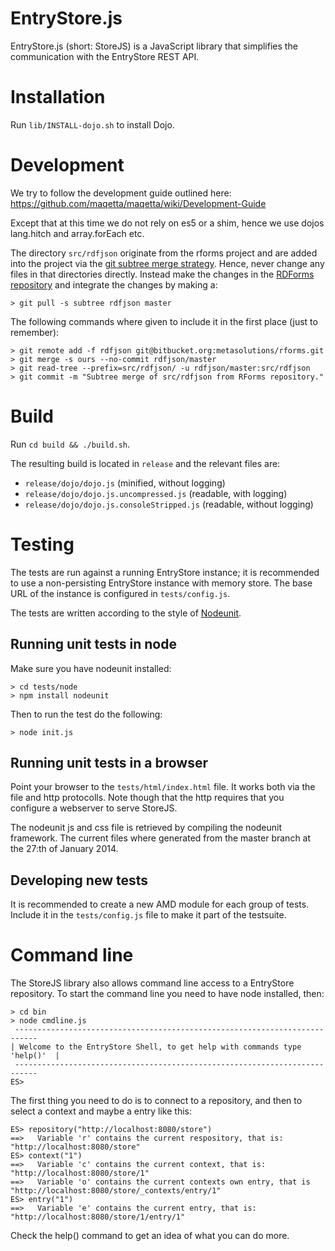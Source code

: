 # EntryStore.js

EntryStore.js (short: StoreJS) is a JavaScript library that simplifies the communication with the EntryStore REST API.

# Installation

Run `lib/INSTALL-dojo.sh` to install Dojo.

# Development

We try to follow the development guide outlined here:
https://github.com/maqetta/maqetta/wiki/Development-Guide

Except that at this time we do not rely on es5 or a shim, hence we use dojos lang.hitch and array.forEach etc.

The directory `src/rdfjson` originate from the rforms project and are added into the project via
the [git subtree merge strategy](https://www.kernel.org/pub/software/scm/git/docs/howto/using-merge-subtree.html).
Hence, never change any files in that directories directly. Instead make the changes
in the [RDForms repository](https://bitbucket.org/metasolutions/rdforms) and integrate the changes by making a:

    > git pull -s subtree rdfjson master

The following commands where given to include it in the first place (just to remember):

    > git remote add -f rdfjson git@bitbucket.org:metasolutions/rforms.git
    > git merge -s ours --no-commit rdfjson/master
    > git read-tree --prefix=src/rdfjson/ -u rdfjson/master:src/rdfjson
    > git commit -m "Subtree merge of src/rdfjson from RForms repository."

# Build

Run `cd build && ./build.sh`.

The resulting build is located in `release` and the relevant files are:

* `release/dojo/dojo.js` (minified, without logging)
* `release/dojo/dojo.js.uncompressed.js` (readable, with logging)
* `release/dojo/dojo.js.consoleStripped.js` (readable, without logging)

# Testing

The tests are run against a running EntryStore instance; it is recommended to use a non-persisting EntryStore instance with memory store. The base URL of the instance is configured in `tests/config.js`.

The tests are written according to the style of [Nodeunit](https://github.com/caolan/nodeunit).

## Running unit tests in node

Make sure you have nodeunit installed:

    > cd tests/node
    > npm install nodeunit

Then to run the test do the following:

    > node init.js

## Running unit tests in a browser

Point your browser to the `tests/html/index.html` file. It works both via the file and http protocolls.
Note though that the http requires that you configure a webserver to serve StoreJS.

The nodeunit js and css file is retrieved by compiling the nodeunit framework.
The current files where generated from the master branch at the 27:th of January 2014.

## Developing new tests

It is recommended to create a new AMD module for each group of tests. Include it in the `tests/config.js` file
to make it part of the testsuite.

# Command line

The StoreJS library also allows command line access to a EntryStore repository. To start the command line you need to have node installed, then:

    > cd bin
    > node cmdline.js
     ---------------------------------------------------------------------------
    | Welcome to the EntryStore Shell, to get help with commands type 'help()'  |
     ---------------------------------------------------------------------------
    ES>

The first thing you need to do is to connect to a repository, and then to select a context and maybe a entry like this:

    ES> repository("http://localhost:8080/store")
    ==>   Variable 'r' contains the current respository, that is: "http://localhost:8080/store"
    ES> context("1")
    ==>   Variable 'c' contains the current context, that is: "http://localhost:8080/store/1"
    ==>   Variable 'o' contains the current contexts own entry, that is "http://localhost:8080/store/_contexts/entry/1"
    ES> entry("1")
    ==>   Variable 'e' contains the current entry, that is: "http://localhost:8080/store/1/entry/1"

Check the help() command to get an idea of what you can do more.

